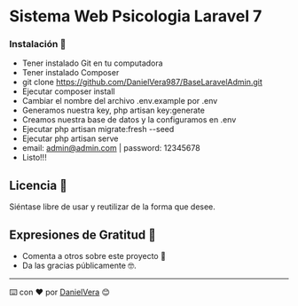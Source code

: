 # Sistema Web Psicologia Laravel 7


### Instalación 🚀

* Tener instalado Git en tu computadora
* Tener instalado Composer
* git clone https://github.com/DanielVera987/BaseLaravelAdmin.git
* Ejecutar composer install
* Cambiar el nombre del archivo .env.example por .env
* Generamos nuestra key, php artisan key:generate
* Creamos nuestra base de datos y la configuramos en .env
* Ejecutar php artisan migrate:fresh --seed
* Ejecutar php artisan serve
* email: admin@admin.com | password: 12345678
* Listo!!!

## Licencia 📄

Siéntase libre de usar y reutilizar de la forma que desee.

## Expresiones de Gratitud 🎁

* Comenta a otros sobre este proyecto 📢
* Da las gracias públicamente 🤓.

---
⌨️ con ❤️ por [DanielVera](https://github.com/DanielVera987) 😊
